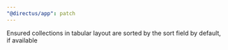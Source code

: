 ```yaml
---
"@directus/app": patch
---
```


Ensured collections in tabular layout are sorted by the sort field by default, if available
